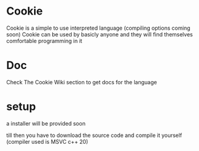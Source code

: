 # Cookie

Cookie is a simple to use interpreted language (compiling options coming soon)
Cookie can be used by basicly anyone and they will find themselves comfortable programming in it

# Doc

Check The Cookie Wiki section to get docs for the language

# setup

a installer will be provided soon

till then you have to download the source code and compile it yourself (compiler used is MSVC c++ 20)
